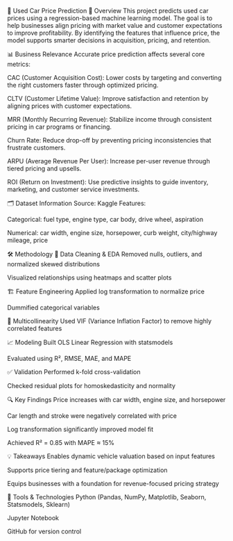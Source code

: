 🚗 Used Car Price Prediction
🧠 Overview
This project predicts used car prices using a regression-based machine learning model. The goal is to help businesses align pricing with market value and customer expectations to improve profitability. By identifying the features that influence price, the model supports smarter decisions in acquisition, pricing, and retention.

📊 Business Relevance
Accurate price prediction affects several core metrics:

CAC (Customer Acquisition Cost): Lower costs by targeting and converting the right customers faster through optimized pricing.

CLTV (Customer Lifetime Value): Improve satisfaction and retention by aligning prices with customer expectations.

MRR (Monthly Recurring Revenue): Stabilize income through consistent pricing in car programs or financing.

Churn Rate: Reduce drop-off by preventing pricing inconsistencies that frustrate customers.

ARPU (Average Revenue Per User): Increase per-user revenue through tiered pricing and upsells.

ROI (Return on Investment): Use predictive insights to guide inventory, marketing, and customer service investments.

🗂️ Dataset Information
Source: Kaggle
Features:

Categorical: fuel type, engine type, car body, drive wheel, aspiration

Numerical: car width, engine size, horsepower, curb weight, city/highway mileage, price

🛠️ Methodology
🧼 Data Cleaning & EDA
Removed nulls, outliers, and normalized skewed distributions

Visualized relationships using heatmaps and scatter plots

🏗️ Feature Engineering
Applied log transformation to normalize price

Dummified categorical variables

🧪 Multicollinearity
Used VIF (Variance Inflation Factor) to remove highly correlated features

📈 Modeling
Built OLS Linear Regression with statsmodels

Evaluated using R², RMSE, MAE, and MAPE

✅ Validation
Performed k-fold cross-validation

Checked residual plots for homoskedasticity and normality

🔍 Key Findings
Price increases with car width, engine size, and horsepower

Car length and stroke were negatively correlated with price

Log transformation significantly improved model fit

Achieved R² = 0.85 with MAPE ≈ 15%

💡 Takeaways
Enables dynamic vehicle valuation based on input features

Supports price tiering and feature/package optimization

Equips businesses with a foundation for revenue-focused pricing strategy

🧰 Tools & Technologies
Python (Pandas, NumPy, Matplotlib, Seaborn, Statsmodels, Sklearn)

Jupyter Notebook

GitHub for version control

